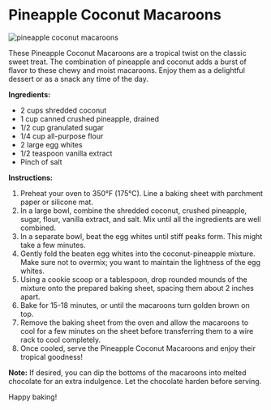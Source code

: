 # Pineapple Coconut Macaroons

![pineapple coconut macaroons](https://images.unsplash.com/photo-1560509079-42c1e35d6286)

These Pineapple Coconut Macaroons are a tropical twist on the classic sweet treat. The combination of pineapple and coconut adds a burst of flavor to these chewy and moist macaroons. Enjoy them as a delightful dessert or as a snack any time of the day.

**Ingredients:**
- 2 cups shredded coconut
- 1 cup canned crushed pineapple, drained
- 1/2 cup granulated sugar
- 1/4 cup all-purpose flour
- 2 large egg whites
- 1/2 teaspoon vanilla extract
- Pinch of salt

**Instructions:**
1. Preheat your oven to 350°F (175°C). Line a baking sheet with parchment paper or silicone mat.
2. In a large bowl, combine the shredded coconut, crushed pineapple, sugar, flour, vanilla extract, and salt. Mix until all the ingredients are well combined.
3. In a separate bowl, beat the egg whites until stiff peaks form. This might take a few minutes.
4. Gently fold the beaten egg whites into the coconut-pineapple mixture. Make sure not to overmix; you want to maintain the lightness of the egg whites.
5. Using a cookie scoop or a tablespoon, drop rounded mounds of the mixture onto the prepared baking sheet, spacing them about 2 inches apart.
6. Bake for 15-18 minutes, or until the macaroons turn golden brown on top.
7. Remove the baking sheet from the oven and allow the macaroons to cool for a few minutes on the sheet before transferring them to a wire rack to cool completely.
8. Once cooled, serve the Pineapple Coconut Macaroons and enjoy their tropical goodness!

**Note:** If desired, you can dip the bottoms of the macaroons into melted chocolate for an extra indulgence. Let the chocolate harden before serving.

Happy baking!